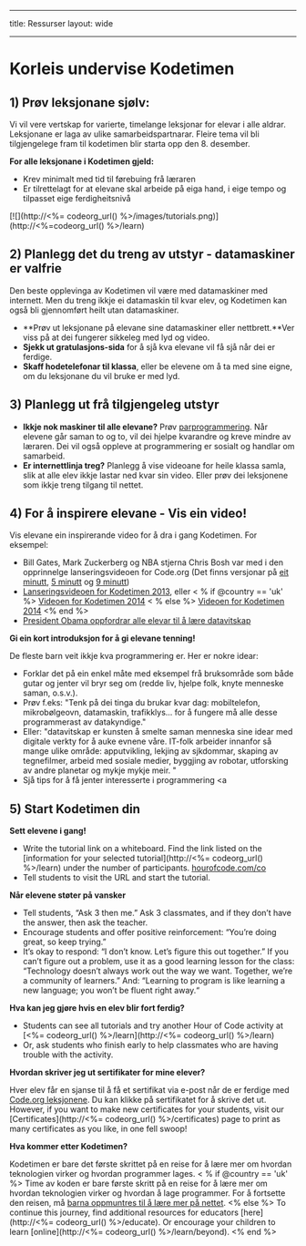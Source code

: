 * * *

title: Ressurser layout: wide

* * *

# Korleis undervise Kodetimen

## 1) Prøv leksjonane sjølv:

Vi vil vere vertskap for varierte, timelange leksjonar for elevar i alle aldrar. Leksjonane er laga av ulike samarbeidspartnarar. Fleire tema vil bli tilgjengelege fram til kodetimen blir starta opp den 8. desember.

**For alle leksjonane i Kodetimen gjeld:**

  * Krev minimalt med tid til førebuing frå læraren
  * Er tilrettelagt for at elevane skal arbeide på eiga hand, i eige tempo og tilpasset eige ferdigheitsnivå

[![](http://<%= codeorg_url() %>/images/tutorials.png)](http://<%=codeorg_url() %>/learn)

## 2) Planlegg det du treng av utstyr - datamaskiner er valfrie

Den beste opplevinga av Kodetimen vil være med datamaskiner med internett. Men du treng ikkje ei datamaskin til kvar elev, og Kodetimen kan også bli gjennomført heilt utan datamaskiner.

  * **Prøv ut leksjonane på elevane sine datamaskiner eller nettbrett.**Ver viss på at dei fungerer sikkeleg med lyd og video.
  * **Sjekk ut gratulasjons-sida** for å sjå kva elevane vil få sjå når dei er ferdige. 
  * **Skaff hodetelefonar til klassa**, eller be elevene om å ta med sine eigne, om du leksjonane du vil bruke er med lyd.

## 3) Planlegg ut frå tilgjengeleg utstyr

  * **Ikkje nok maskiner til alle elevane?** Prøv [parprogrammering](http://www.ncwit.org/resources/pair-programming-box-power-collaborative-learning). Når elevene går saman to og to, vil dei hjelpe kvarandre og kreve mindre av læraren. Dei vil også oppleve at programmering er sosialt og handlar om samarbeid.
  * **Er internettlinja treg?** Planlegg å vise videoane for heile klassa samla, slik at alle elev ikkje lastar ned kvar sin video. Eller prøv dei leksjonene som ikkje treng tilgang til nettet.

## 4) For å inspirere elevane - Vis ein video!

Vis elevane ein inspirerande video for å dra i gang Kodetimen. For eksempel:

  * Bill Gates, Mark Zuckerberg og NBA stjerna Chris Bosh var med i den opprinnelge lanseringsvideoen for Code.org (Det finns versjonar på [eit minutt](https://www.youtube.com/watch?v=qYZF6oIZtfc), [5 minutt](https://www.youtube.com/watch?v=nKIu9yen5nc) og [9 minutt](https://www.youtube.com/watch?v=dU1xS07N-FA))
  * [Lanseringsvideoen for Kodetimen 2013](https://www.youtube.com/watch?v=FC5FbmsH4fw), eller < % if @country == 'uk' %> [Videoen for Kodetimen 2014](https://www.youtube.com/watch?v=96B5-JGA9EQ) < % else %> [Videoen for Kodetimen 2014](https://www.youtube.com/watch?v=rH7AjDMz_dc&index=2&list=PLzdnOPI1iJNe1WmdkMG-Ca8cLQpdEAL7Q) <% end %>
  * [President Obama oppfordrar alle elevar til å lære datavitskap](https://www.youtube.com/watch?v=6XvmhE1J9PY)

**Gi ein kort introduksjon for å gi elevane tenning!**

De fleste barn veit ikkje kva programmering er. Her er nokre idear:

  * Forklar det på ein enkel måte med eksempel frå bruksområde som både gutar og jenter vil bryr seg om (redde liv, hjelpe folk, knyte menneske saman, o.s.v.).
  * Prøv f.eks: "Tenk på dei tinga du brukar kvar dag: mobiltelefon, mikrobølgeovn, datamaskin, trafikklys... for å fungere må alle desse programmerast av datakyndige."
  * Eller: "datavitskap er kunsten å smelte saman menneska sine idear med digitale verkty for å auke evnene våre. IT-folk arbeider innanfor så mange ulike område: apputvikling, lekjing av sjkdommar, skaping av tegnefilmer, arbeid med sosiale medier, byggjing av robotar, utforsking av andre planetar og mykje mykje meir. "
  * Sjå tips for å få jenter interesserte i programmering <a

## 5) Start Kodetimen din

**Sett elevene i gang!**

  * Write the tutorial link on a whiteboard. Find the link listed on the [information for your selected tutorial](http://<%= codeorg_url() %>/learn) under the number of participants. [hourofcode.com/co](http://hourofcode.com/co)
  * Tell students to visit the URL and start the tutorial.

**Når elevene støter på vansker**

  * Tell students, “Ask 3 then me.” Ask 3 classmates, and if they don’t have the answer, then ask the teacher.
  * Encourage students and offer positive reinforcement: “You’re doing great, so keep trying.”
  * It’s okay to respond: “I don’t know. Let’s figure this out together.” If you can’t figure out a problem, use it as a good learning lesson for the class: “Technology doesn’t always work out the way we want. Together, we’re a community of learners.” And: “Learning to program is like learning a new language; you won’t be fluent right away.“

**Hva kan jeg gjøre hvis en elev blir fort ferdig?**

  * Students can see all tutorials and try another Hour of Code activity at [<%= codeorg_url() %>/learn](http://<%= codeorg_url() %>/learn)
  * Or, ask students who finish early to help classmates who are having trouble with the activity.

**Hvordan skriver jeg ut sertifikater for mine elever?**

Hver elev får en sjanse til å få et sertifikat via e-post når de er ferdige med [Code.org leksjonene](http://studio.code.org). Du kan klikke på sertifikatet for å skrive det ut. However, if you want to make new certificates for your students, visit our [Certificates](http://<%= codeorg_url() %>/certificates) page to print as many certificates as you like, in one fell swoop!

**Hva kommer etter Kodetimen?**

Kodetimen er bare det første skrittet på en reise for å lære mer om hvordan teknologien virker og hvordan programmer lages. < % if @country == 'uk' %> Time av koden er bare første skritt på en reise for å lære mer om hvordan teknologien virker og hvordan å lage programmer. For å fortsette den reisen, må [barna oppmuntres til å lære mer på nettet](http://uk.code.org/learn/beyond). <% else %> To continue this journey, find additional resources for educators [here](http://<%= codeorg_url() %>/educate). Or encourage your children to learn [online](http://<%= codeorg_url() %>/learn/beyond). <% end %>